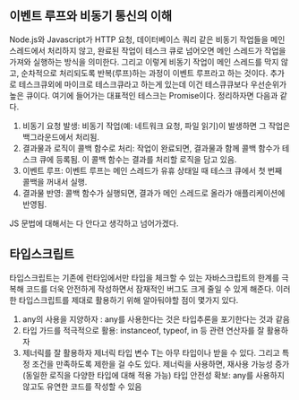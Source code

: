## 이벤트 루프와 비동기 통신의 이해

Node.js와 Javascript가 HTTP 요청, 데이터베이스 쿼리 같은 비동기 작업들을 메인 스레드에서 처리하지 않고, 완료된 작업이 테스크 큐로 넘어오면 메인 스레드가 작업을 가져와 실행하는 방식을 의미한다. 그리고 이렇게 비동기 작업이 메인 스레드를 막지 않고, 순차적으로 처리되도록 반복(루프)하는 과정이 이벤트 루프라고 하는 것이다. 추가로 테스크큐외에 마이크로 테스크큐라고 하는게 있는데 이건 테스큐큐보다 우선순위가 높은 큐이다. 여기에 들어가는 대표적인 테스크는 Promise이다.
정리하자면 다음과 같다.

1. 비동기 요청 발생: 비동기 작업(예: 네트워크 요청, 파일 읽기)이 발생하면 그 작업은 백그라운드에서 처리됨.
2. 결과물과 로직이 콜백 함수로 처리: 작업이 완료되면, 결과물과 함께 콜백 함수가 테스크 큐에 등록됨. 이 콜백 함수는 결과를 처리할 로직을 담고 있음.
3. 이벤트 루프: 이벤트 루프는 메인 스레드가 유휴 상태일 때 테스크 큐에서 첫 번째 콜백을 꺼내서 실행.
4. 결과물 반영: 콜백 함수가 실행되면, 결과가 메인 스레드로 올라가 애플리케이션에 반영됨.

JS 문법에 대해서는 다 안다고 생각하고 넘어가겠다.

## 타입스크립트

타입스크립트는 기존에 런타임에서만 타입을 체크할 수 있는 자바스크립트의 한계를 극복해 코드를 더욱 안전하게 작성하면서 잠재적인 버그도 크게 줄일 수 있게 해준다.
이러한 타입스크립트를 제대로 활용하기 위해 알아둬야할 점이 몇가지 있다.

1. any의 사용을 지양하자 : any를 사용한다는 것은 타입추론을 포기한다는 것과 같음
2. 타입 가드를 적극적으로 활용: instanceof, typeof, in 등 관련 연산자를 잘 활용하자
3. 제너릭를 잘 활용하자
   제너릭 타입 변수 T는 아무 타입이나 받을 수 있다. 그리고 특정 조건을 만족하도록 제한을 걸 수도 있다.
   제너릭을 사용하면, 재사용 가능성 증가 (동일한 로직을 다양한 타입에 대해 적용 가능)
   타입 안전성 확보: any를 사용하지 않고도 유연한 코드를 작성할 수 있음
